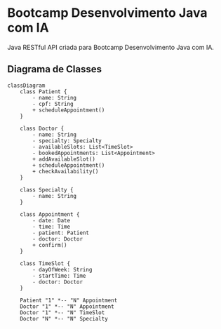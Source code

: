 # Bootcamp Desenvolvimento Java com IA
Java RESTful API criada para Bootcamp Desenvolvimento Java com IA.

## Diagrama de Classes

```mermaid
classDiagram
    class Patient {
        - name: String
        - cpf: String
        + scheduleAppointment()
    }

    class Doctor {
        - name: String
        - specialty: Specialty
        - availableSlots: List<TimeSlot>
        - bookedAppointments: List<Appointment>
        + addAvailableSlot()
        + scheduleAppointment()
        + checkAvailability()
    }

    class Specialty {
        - name: String
    }

    class Appointment {
        - date: Date
        - time: Time
        - patient: Patient
        - doctor: Doctor
        + confirm()
    }

    class TimeSlot {
        - dayOfWeek: String
        - startTime: Time
        - doctor: Doctor
    }

    Patient "1" *-- "N" Appointment
    Doctor "1" *-- "N" Appointment
    Doctor "1" *-- "N" TimeSlot
    Doctor "N" *-- "N" Specialty
```
